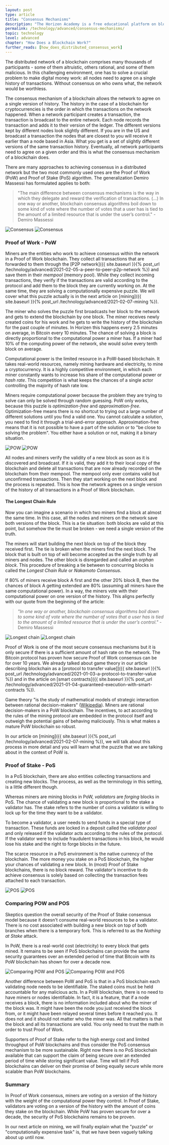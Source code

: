 ```yaml
---
layout: post
type: article
title: "Consensus Mechanisms"
description: "The Horizen Academy is a free educational platform on blockchain technology, cryptocurrency, and privacy. In this article, you learn about consensus mechanisms at an advanced level."
permalink: /technology/advanced/consensus-mechanisms/
topic: technology
level: advanced
chapter: "How Does a Blockchain Work?"
further_reads: [how_does_distributed_consensus_work]
---
```


The distributed network of a blockchain comprises many thousands of participants - some of them altruistic, others rational, and some of them malicious. In this challenging environment, one has to solve a crucial problem to make digital money work: all nodes need to agree on a single history of transactions. Without consensus on who owns what, the network would be worthless.

The consensus mechanism of a blockchain allows the network to agree on a single version of history. The history in the case of a blockchain for cryptocurrencies is the order in which the transactions on the network happened.
When a network participant creates a transaction, the transaction is broadcast to the entire network. Each node records the transaction and adds it to their version of the ledger. The different versions kept by different nodes look slightly different. If you are in the US and broadcast a transaction the nodes that are closest to you will receive it earlier than a node based in Asia. What you get is a set of slightly different versions of the same transaction history. Eventually, all network participants need to agree on a given order and this is what the consensus mechanism of a blockchain does.

There are many approaches to achieving consensus in a distributed network but the two most commonly used ones are the Proof of Work (PoW) and Proof of Stake (PoS) algorithm. The generalization Demiro Massessi has formulated applies to both:

> "The main difference between consensus mechanisms is the way in which they delegate and reward the verification of transactions. (...) In one way or another, blockchain consensus algorithms boil down to some kind of vote where the number of votes that a user has is tied to the amount of a limited resource that is under the user’s control." - Demiro Massessi

![Consensus](/assets/post_files/technology/advanced/2.5-consensus-mechanisms/consensus_D.jpg)
![Consensus](/assets/post_files/technology/advanced/2.5-consensus-mechanisms/consensus_M.jpg)

### Proof of Work - PoW

Miners are the entities who work to achieve consensus within the network in a Proof of Work blockchain. They collect all transactions that are forwarded to them through the [P2P network]({{ site.baseurl }}{% post_url /technology/advanced/2021-02-05-a-peer-to-peer-p2p-network %}) and save them in their *mempool* (memory pool). While they collect incoming transactions, they verify if the transactions are valid according to the protocol and add them to the block they are currently working on. At the same time, they are solving a computationally expensive puzzle. We will cover what this puzzle actually is in the next article on [mining]({{ site.baseurl }}{% post_url /technology/advanced/2021-02-07-mining %}).

The miner who solves the puzzle first broadcasts her block to the network and gets to extend the blockchain by one block. The miner receives newly created coins for his work and he gets to write the history of the blockchain for the past couple of minutes. In Horizen this happens every 2.5 minutes on average, in Bitcoin every 10 minutes. The chance of solving a block is directly proportional to the computational power a miner has. If a miner had 10% of the computing power of the network, she would solve every tenth block on average.

Computational power is the limited resource in a PoW-based blockchain. It takes real-world resources, namely mining hardware and electricity, to mine a cryptocurrency. It is a highly competitive environment, in which each miner constantly wants to increase his share of the computational power or *hash rate*. This competition is what keeps the chances of a single actor controlling the majority of hash rate low.

Miners require computational power because the problem they are trying to solve can only be solved through random guessing. PoW only works, because this puzzle is *optimization-free* and *approximation-free*.
Optimization-free means there is no shortcut to trying out a large number of different solutions until you find a valid one. You cannot calculate a solution, you need to find it through a trial-and-error approach. 
Approximation-free means that it is not possible to have a part of the solution or to "be close to solving the problem". You either have a solution or not, making it a binary situation.

![POW](/assets/post_files/technology/advanced/2.5-consensus-mechanisms/POW_D.jpg)
![POW](/assets/post_files/technology/advanced/2.5-consensus-mechanisms/POW_M.jpg)

All nodes and miners verify the validity of a new block as soon as it is discovered and broadcast. If it is valid, they add it to their local copy of the blockchain and delete all transactions that are now already recorded on the blockchain from their mempool. The mempool only ever contains valid but unconfirmed transactions. Then they start working on the next block and the process is repeated.
This is how the network agrees on a single version of the history of all transactions in a Proof of Work blockchain.

#### The Longest Chain Rule

Now you can imagine a scenario in which two miners find a block at almost the same time. In this case, all the nodes and miners on the network save both versions of the block. This is a tie situation: both blocks are valid at this point, but somehow the tie must be broken - we need a single version of the truth.

The miners will start building the next block on top of the block they received first. The tie is broken when the miners find the next block. The block that is built on top of will become accepted as the single truth by all miners and nodes. The other block is disregarded and called an _orphan block_. This procedure of breaking a tie between to concurring blocks is called the *Longest Chain Rule* or *Nakamoto Consensus*.

If 80% of miners receive block A first and the other 20% block B, then the chances of block A getting extended are 80% (assuming all miners have the same computational power). In a way, the miners vote with their computational power on one version of the history. This aligns perfectly with our quote from the beginning of the article:

> _"In one way or another, blockchain consensus algorithms boil down to some kind of vote where the number of votes that a user has is tied to the amount of a limited resource that is under the user’s control."_ - Demiro Massessi

![Longest chain](/assets/post_files/technology/advanced/2.5-consensus-mechanisms/longest_chain_D.jpg)
![Longest chain](/assets/post_files/technology/advanced/2.5-consensus-mechanisms/longest_chain_M.jpg)

Proof of Work is one of the most secure consensus mechanisms but it is only secure if there is a sufficient amount of hash rate on the network. The Bitcoin protocol has proven how secure Proof of Work consensus can be for over 10 years. We already talked about game theory in our article describing blockchain as a [protocol to transfer value]]({{ site.baseurl }}{% post_url /technology/advanced/2021-01-03-a-protocol-to-transfer-value %}) and in the article on [smart contracts]({{ site.baseurl }}{% post_url /technology/advanced/2021-01-04-guaranteed-execution-with-smart-contracts %}). 

Game theory "is the study of mathematical models of strategic interaction between rational decision-makers" ([Wikipedia](https://en.wikipedia.org/wiki/Game_theory)). Miners are rational decision-makers in a PoW blockchain. The incentives, to act according to the rules of the mining protocol are embedded in the protocol itself and outweigh the potential gains of behaving maliciously. This is what makes a mature PoW blockchain so robust.

In our article on [mining]({{ site.baseurl }}{% post_url /technology/advanced/2021-02-07-mining %}), we will talk about this process in more detail and you will learn what the puzzle that we are talking about in the context of PoW is.

### Proof of Stake - PoS

In a PoS blockchain, there are also entities collecting transactions and creating new blocks. The process, as well as the terminology in this setting, is a little different though.

Whereas miners are mining blocks in PoW, _validators_ are _forging_ blocks in PoS. The chance of validating a new block is proportional to the stake a validator has. The stake refers to the number of coins a validator is willing to lock up for the time they want to be a validator. 

To become a validator, a user needs to send funds in a special type of transaction. These funds are locked in a deposit called the _validator pool_ and only released if the validator acts according to the rules of the protocol. If the validator were to include fraudulent transactions in his block, he would lose his stake and the right to forge blocks in the future.

The scarce resource in a PoS environment is the native currency of the blockchain. The more money you stake on a PoS blockchain, the higher your chances of validating a new block. In (most) Proof of Stake blockchains, there is no block reward. The validator's incentive to do achieve consensus is solely based on collecting the transaction fees attached to each transaction.

![POS](/assets/post_files/technology/advanced/2.5-consensus-mechanisms/POS_D.jpg)
![POS](/assets/post_files/technology/advanced/2.5-consensus-mechanisms/POS_M.jpg)

### Comparing POW and POS

Skeptics question the overall security of the Proof of Stake consensus model because it doesn't consume real-world resources to be a validator. There is no cost associated with building a new block on top of both branches when there is a temporary fork. This is referred to as the *Nothing at Stake* attack.

In PoW, there is a real-world cost (electricity) to every block that gets mined. It remains to be seen if PoS blockchains can provide the same security guarantees over an extended period of time that Bitcoin with its PoW blockchain has shown for over a decade now.

![Comparing POW and POS](/assets/post_files/technology/advanced/2.5-consensus-mechanisms/compare_D.jpg)
![Comparing POW and POS](/assets/post_files/technology/advanced/2.5-consensus-mechanisms/compare_M.jpg)

Another difference between PoW and PoS is that in a PoS blockchain each validating node needs to be identifiable. The staked coins must be held accountable for any malicious acts.
In a PoW blockchain, there is no need to have miners or nodes identifiable. In fact, it is a feature, that if a node receives a block, there is no information included about who the miner of the block was. It might have been the node you just received the block from, or it might have been relayed several times before it reached you.
It does not and it should not matter who the miner was. All that matters is that the block and all its transactions are valid. You only need to trust the math in order to trust Proof of Work.

Supporters of Proof of Stake refer to the high energy cost and limited throughput of PoW blockchains and thus consider the PoS consensus mechanism to be more sustainable.
Right now there is no PoS blockchain available that can support the claim of being secure over an extended period of time while storing significant value. Time will tell if PoS blockchains can deliver on their promise of being equally secure while more scalable than PoW blockchains.

### Summary

In Proof of Work consensus, miners are voting on a version of the history with the weight of the computational power they control. In Proof of Stake, validators are voting on a version of the history with the amount of coins they stake on the blockchain. While PoW has proven secure for over a decade, the security of PoS blockchains remains to be proven.

In our next article on mining, we will finally explain what the "puzzle" or "computationally expensive task" is, that we have been vaguely talking about up until now.
